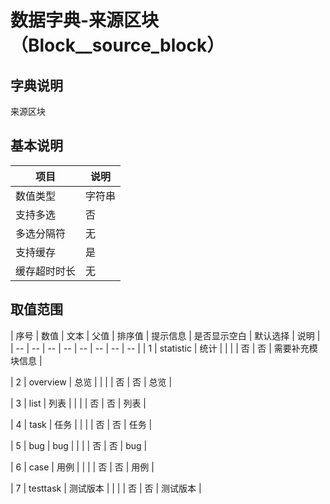 # 数据字典-来源区块（Block__source_block）
## 字典说明
来源区块

## 基本说明
| 项目 | 说明 |
| -- | -- |
| 数值类型 | 字符串 |
| 支持多选 | 否 |
| 多选分隔符 | 无 |
| 支持缓存 | 是 |
| 缓存超时时长 | 无 |

## 取值范围
| 序号 | 数值 | 文本 | 父值 | 排序值 | 提示信息 | 是否显示空白 | 默认选择 | 说明 |
| -- | -- | -- | -- | -- | -- | -- | -- |
| 1 | statistic | 统计 |  |  |  | 否 | 否 | 需要补充模块信息 |

| 2 | overview | 总览 |  |  |  | 否 | 否 | 总览 |

| 3 | list | 列表 |  |  |  | 否 | 否 | 列表 |

| 4 | task | 任务 |  |  |  | 否 | 否 | 任务 |

| 5 | bug | bug |  |  |  | 否 | 否 | bug |

| 6 | case | 用例 |  |  |  | 否 | 否 | 用例 |

| 7 | testtask | 测试版本 |  |  |  | 否 | 否 | 测试版本 |


